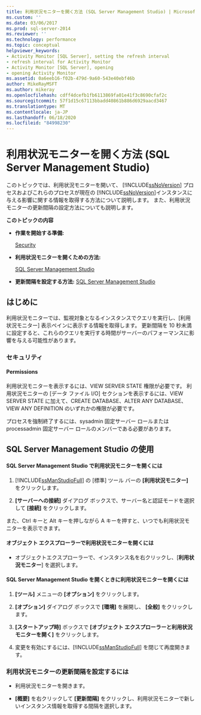 ```yaml
---
title: 利用状況モニターを開く方法 (SQL Server Management Studio) | Microsoft Docs
ms.custom: ''
ms.date: 03/06/2017
ms.prod: sql-server-2014
ms.reviewer: ''
ms.technology: performance
ms.topic: conceptual
helpviewer_keywords:
- Activity Monitor [SQL Server], setting the refresh interval
- refresh interval for Activity Monitor
- Activity Monitor [SQL Server], opening
- opening Activity Monitor
ms.assetid: 0a6eeb16-f02b-479d-9a60-543e40ebf46b
author: MikeRayMSFT
ms.author: mikeray
ms.openlocfilehash: cdff4dcefb1fb6113869fa01e41f3c8690cfaf2c
ms.sourcegitcommit: 57f1d15c67113bbadd40861b886d6929aacd3467
ms.translationtype: MT
ms.contentlocale: ja-JP
ms.lasthandoff: 06/18/2020
ms.locfileid: "84998230"
---
```

# <a name="open-activity-monitor-sql-server-management-studio"></a>利用状況モニターを開く方法 (SQL Server Management Studio)
  このトピックでは、利用状況モニターを開いて、 [!INCLUDE[ssNoVersion](../../includes/ssnoversion-md.md)] プロセスおよびこれらのプロセスが現在の [!INCLUDE[ssNoVersion](../../includes/ssnoversion-md.md)]インスタンスに与える影響に関する情報を取得する方法について説明します。 また、利用状況モニターの更新間隔の設定方法についても説明します。  
  
 **このトピックの内容**  
  
-   **作業を開始する準備:**  
  
     [Security](#Security)  
  
-   **利用状況モニターを開くための方法:**  
  
     [SQL Server Management Studio](#SSMSProcedure)  
  
-   **更新間隔を設定する方法:**  [SQL Server Management Studio](#Refresh)  
  
##  <a name="before-you-begin"></a><a name="BeforeYouBegin"></a> はじめに  
 利用状況モニターでは、監視対象となるインスタンスでクエリを実行し、[利用状況モニター] 表示ペインに表示する情報を取得します。 更新間隔を 10 秒未満に設定すると、これらのクエリを実行する時間がサーバーのパフォーマンスに影響を与える可能性があります。  
  
###  <a name="security"></a><a name="Security"></a> セキュリティ  
  
####  <a name="permissions"></a><a name="Permissions"></a> Permissions  
 利用状況モニターを表示するには、VIEW SERVER STATE 権限が必要です。 利用状況モニターの [データ ファイル I/O] セクションを表示するには、VIEW SERVER STATE に加えて、CREATE DATABASE、ALTER ANY DATABASE、VIEW ANY DEFINITION のいずれかの権限が必要です。  
  
 プロセスを強制終了するには、sysadmin 固定サーバー ロールまたは processadmin 固定サーバー ロールのメンバーである必要があります。  
  
##  <a name="using-sql-server-management-studio"></a><a name="SSMSProcedure"></a> SQL Server Management Studio の使用  
  
#### <a name="to-open-activity-monitor-in-sql-server-management-studio"></a>SQL Server Management Studio で利用状況モニターを開くには  
  
1.  [!INCLUDE[ssManStudioFull](../../includes/ssmanstudiofull-md.md)] の [標準] ツール バーの **[利用状況モニター]** をクリックします。  
  
2.  **[サーバーへの接続]** ダイアログ ボックスで、サーバー名と認証モードを選択して **[接続]** をクリックします。  
  
 また、Ctrl キーと Alt キーを押しながら A キーを押すと、いつでも利用状況モニターを表示できます。  
  
#### <a name="to-open-activity-monitor-in-object-explorer"></a>オブジェクト エクスプローラーで利用状況モニターを開くには  
  
-   オブジェクトエクスプローラーで、インスタンス名を右クリックし、[**利用状況モニター**] を選択します。  
  
#### <a name="to-open-activity-monitor-when-opening-sql-server-management-studio"></a>SQL Server Management Studio を開くときに利用状況モニターを開くには  
  
1.  **[ツール]** メニューの **[オプション]** をクリックします。  
  
2.  **[オプション]** ダイアログ ボックスで **[環境]** を展開し、 **[全般]** をクリックします。  
  
3.  **[スタートアップ時]** ボックスで **[オブジェクト エクスプローラーと利用状況モニターを開く]** をクリックします。  
  
4.  変更を有効にするには、[!INCLUDE[ssManStudioFull](../../includes/ssmanstudiofull-md.md)] を閉じて再度開きます。  
  
###  <a name="to-set-the-activity-monitor-refresh-interval"></a><a name="Refresh"></a>利用状況モニターの更新間隔を設定するには  
  
-   利用状況モニターを開きます。  
  
-   **[概要]** を右クリックして **[更新間隔]** をクリックし、利用状況モニターで新しいインスタンス情報を取得する間隔を選択します。  
  
  
